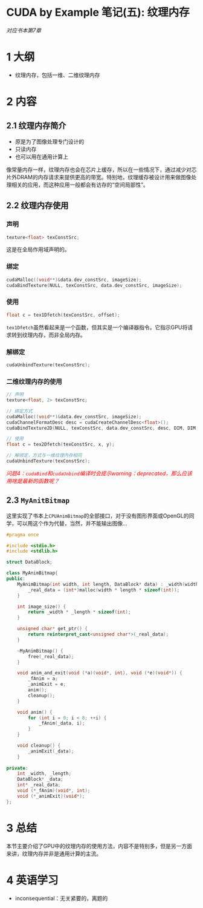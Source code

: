 # CUDA by Example 笔记(五): 纹理内存

*对应书本第7章*

# 1 大纲

- 纹理内存，包括一维、二维纹理内存

# 2 内容

## 2.1 纹理内存简介

- 原是为了图像处理专门设计的
- 只读内存
- 也可以用在通用计算上

像常量内存一样，纹理内存也会在芯片上缓存，所以在一些情况下，通过减少对芯片外DRAM的内存请求来提供更高的带宽。特别地，纹理缓存被设计用来做图像处理相关的应用，而这种应用一般都会有访存的“空间局部性”。

## 2.2 纹理内存使用

### 声明

``` cpp
texture<float> texConstSrc;
```

这是在全局作用域声明的。

### 绑定

``` cpp
cudaMalloc((void**)&data.dev_constSrc, imageSize);
cudaBindTexture(NULL, texConstSrc, data.dev_constSrc, imageSize);
```

### 使用

``` cpp
float c = tex1Dfetch(texConstSrc, offset);
```

`tex1Dfetch`虽然看起来是一个函数，但其实是一个编译器指令。它指示GPU将请求转到纹理内存，而非全局内存。

### 解绑定

``` cpp
cudaUnbindTexture(texConstSrc);
```

### 二维纹理内存的使用

``` cpp
// 声明
texture<float, 2> texConstSrc;

// 绑定方式
cudaMalloc((void**)&data.dev_constSrc, imageSize);
cudaChannelFormatDesc desc = cudaCreateChannelDesc<float>();
cudaBindTexture2D(NULL, texConstSrc, data.dev_constSrc, desc, DIM, DIM, sizeof(float) * DIM);

// 使用
float c = tex2Dfetch(texConstSrc, x, y);

// 解绑定，方式与一维纹理内存相同
cudaUnbindTexture(texConstSrc);
```

*<font color=red>问题4：`cudaBind`和`cudaUnbind`编译时会提示warning：deprecated，那么应该用啥是最新的函数呢？</font>*

## 2.3 `MyAnitBitmap`

这里实现了书本上`CPUAnimBitmap`的全部接口，对于没有图形界面或OpenGL的同学，可以用这个作为代替，当然，并不能输出图像...

``` cpp
#pragma once

#include <stdio.h>
#include <stdlib.h>

struct DataBlock;

class MyAnimBitmap{
public:
    MyAnimBitmap(int width, int length, DataBlock* data) : _width(width), _length(length), _data(data) {
        _real_data = (int*)malloc(width * length * sizeof(int));
    }

    int image_size() {
        return _width * _length * sizeof(int);
    }

    unsigned char* get_ptr() {
        return reinterpret_cast<unsigned char*>(_real_data);
    }

    ~MyAnimBitmap() {
        free(_real_data);
    }

    void anim_and_exit(void (*a)(void*, int), void (*e)(void*)) {
        _fAnim = a;
        _animExit = e;
        anim();
        cleanup();
    }

    void anim() {
        for (int i = 0; i < 8; ++i) {
            _fAnim(_data, i);
        }
    }

    void cleanup() {
        _animExit(_data);
    }
    
private:
    int _width, _length;
    DataBlock* _data;
    int* _real_data;
    void (*_fAnim)(void*, int);
    void (*_animExit)(void*);
};
```



# 3 总结

本节主要介绍了GPU中的纹理内存的使用方法，内容不是特别多，但是另一方面来讲，纹理内存并非是通用计算的主流。

# 4 英语学习

- inconsequential：无关紧要的，离题的


